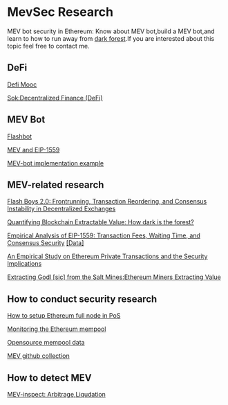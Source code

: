 # MevSec Research
MEV bot security in Ethereum: Know about MEV bot,build a MEV bot,and learn to how to run away from [dark forest](https://www.paradigm.xyz/2020/08/ethereum-is-a-dark-forest).If you are interested about this topic feel free to contact me.

## DeFi
[Defi Mooc](https://rdi.berkeley.edu/berkeley-defi/f22)

[Sok:Decentralized Finance (DeFi)](https://arxiv.org/pdf/2101.08778.pdf)

##  MEV Bot

[Flashbot](https://docs.flashbots.net/)

[MEV and EIP-1559](https://hackmd.io/@flashbots/MEV-1559)

[MEV-bot implementation example](https://github.com/flashbots/ethers-provider-flashbots-bundle#example)


## MEV-related research


[Flash Boys 2.0: Frontrunning, Transaction Reordering, and Consensus Instability in Decentralized Exchanges](http://arxiv.org/abs/1904.05234)

[Quantifying Blockchain Extractable Value: How dark is the forest?](http://arxiv.org/abs/2101.05511)

[Empirical Analysis of EIP-1559: Transaction Fees, Waiting Time, and Consensus Security](https://arxiv.org/pdf/2201.05574.pdf) [[Data]](https://github.com/d3centralized/eip-1559-empirical-study)

[An Empirical Study on Ethereum Private Transactions and the Security Implications](https://arxiv.org/abs/2208.02858)

[Extracting Godl [sic] from the Salt Mines:Ethereum Miners Extracting Value](https://arxiv.org/pdf/2203.15930.pdf)


## How to conduct security research 

[How to setup Ethereum full node in PoS](https://docs.prylabs.network/docs/install/install-with-script)

[Monitoring the Ethereum mempool](https://github.com/0xpanoramix/eth-mempool-listener-go)

[Opensource mempool data](http://147.135.6.228/)

[MEV github collection](https://github.com/topics/mev)


## How to detect MEV

[MEV-inspect: Arbitrage,Liqudation](https://github.com/flashbots/mev-inspect-py)
